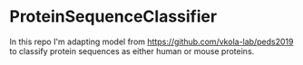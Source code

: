 # ProteinSequenceClassifier
In this repo I'm adapting model from https://github.com/vkola-lab/peds2019 to classify protein sequences as either human or mouse proteins.
